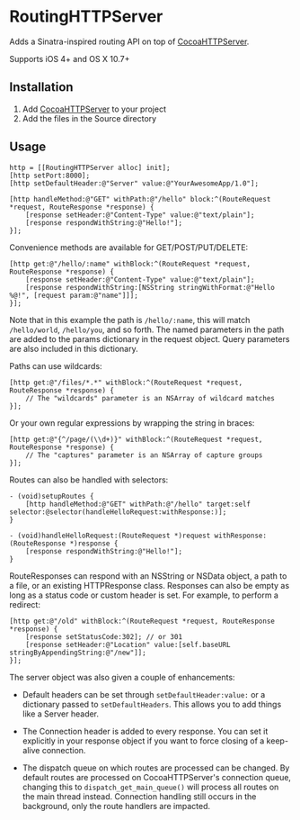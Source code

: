 # RoutingHTTPServer

Adds a Sinatra-inspired routing API on top of [CocoaHTTPServer](https://github.com/robbiehanson/CocoaHTTPServer).

Supports iOS 4+ and OS X 10.7+

## Installation

 1. Add [CocoaHTTPServer](https://github.com/robbiehanson/CocoaHTTPServer) to your project
 2. Add the files in the Source directory

## Usage

    http = [[RoutingHTTPServer alloc] init];
    [http setPort:8000];
    [http setDefaultHeader:@"Server" value:@"YourAwesomeApp/1.0"];

    [http handleMethod:@"GET" withPath:@"/hello" block:^(RouteRequest *request, RouteResponse *response) {
        [response setHeader:@"Content-Type" value:@"text/plain"];
        [response respondWithString:@"Hello!"];
    }];

Convenience methods are available for GET/POST/PUT/DELETE:

    [http get:@"/hello/:name" withBlock:^(RouteRequest *request, RouteResponse *response) {
        [response setHeader:@"Content-Type" value:@"text/plain"];
        [response respondWithString:[NSString stringWithFormat:@"Hello %@!", [request param:@"name"]]];
    }];

Note that in this example the path is `/hello/:name`, this will match `/hello/world`, `/hello/you`, and so forth. The named parameters in the path are added to the params dictionary in the request object. Query parameters are also included in this dictionary.

Paths can use wildcards:

    [http get:@"/files/*.*" withBlock:^(RouteRequest *request, RouteResponse *response) {
        // The "wildcards" parameter is an NSArray of wildcard matches
    }];

Or your own regular expressions by wrapping the string in braces:

    [http get:@"{^/page/(\\d+)}" withBlock:^(RouteRequest *request, RouteResponse *response) {
        // The "captures" parameter is an NSArray of capture groups
    }];

Routes can also be handled with selectors:

    - (void)setupRoutes {
        [http handleMethod:@"GET" withPath:@"/hello" target:self selector:@selector(handleHelloRequest:withResponse:)];
    }

    - (void)handleHelloRequest:(RouteRequest *)request withResponse:(RouteResponse *)response {
        [response respondWithString:@"Hello!"];
    }

RouteResponses can respond with an NSString or NSData object, a path to a file, or an existing HTTPResponse class. Responses can also be empty as long as a status code or custom header is set. For example, to perform a redirect:

    [http get:@"/old" withBlock:^(RouteRequest *request, RouteResponse *response) {
        [response setStatusCode:302]; // or 301
        [response setHeader:@"Location" value:[self.baseURL stringByAppendingString:@"/new"]];
    }];

The server object was also given a couple of enhancements:

 * Default headers can be set through `setDefaultHeader:value:` or a dictionary passed to `setDefaultHeaders`. This allows you to add things like a Server header.

 * The Connection header is added to every response. You can set it explicitly in your response object if you want to force closing of a keep-alive connection.

 * The dispatch queue on which routes are processed can be changed. By default routes are processed on CocoaHTTPServer's connection queue, changing this to `dispatch_get_main_queue()` will process all routes on the main thread instead. Connection handling still occurs in the background, only the route handlers are impacted.
